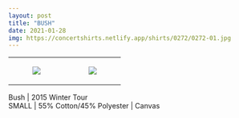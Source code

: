 ```yaml
---
layout: post
title: "BUSH"
date: 2021-01-28
img: https://concertshirts.netlify.app/shirts/0272/0272-01.jpg
---
```




<table style="width:100%;"><tr><td style="vertical-align:top;">
      <figure class="tmblr-full" data-orig-height="2048" data-orig-width="1365" data-orig-src="https://concertshirts.netlify.app/shirts/0272/0272-01.jpg"><img src="https://64.media.tumblr.com/bc0dc45a411b66675a0b086598c65768/e46065e6db8bed0a-ba/s540x810/0b60863c63fbfaf76588d5b99ed9e2b8ee6877db.jpg" data-orig-height="2048" data-orig-width="1365" data-orig-src="https://concertshirts.netlify.app/shirts/0272/0272-01.jpg"/></figure></td>
    <td style="vertical-align:top;">
      <figure class="tmblr-full" data-orig-height="2048" data-orig-width="1365" data-orig-src="https://concertshirts.netlify.app/shirts/0272/0272-02.jpg"><img src="https://64.media.tumblr.com/2a37cc40bb2ebfd0ea63befce66985e2/e46065e6db8bed0a-54/s540x810/26cb17c01af26a3947cbe2f69fe1d026b8f155d7.jpg" data-orig-height="2048" data-orig-width="1365" data-orig-src="https://concertshirts.netlify.app/shirts/0272/0272-02.jpg"/></figure></td>
  </tr></table><p>
  Bush | 2015 Winter Tour<br/>SMALL | 55% Cotton/45% Polyester | Canvas
</p>
